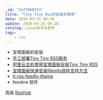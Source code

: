 ```yaml
---
_id: "3a73960153"
title: "Tiny Tiny Rss的安装与使用"
date: 2020-03-25 00:28
update: 2020-03-25 00:28
catalog: Linux命令与软件
tags:
    - rss
---
```


- 宝塔面板的安装
- [手工部署Tiny Tiny RSS服务](https://www.bwsl.wang/rhel/66.html)
- [阿里云主机使用宝塔面板安装Tiny Tiny RSS](https://xsxs.io/?p=63)
- [宝塔面板快速安装fileinfo组件支持方法](https://www.laozuo.org/11964.html)
- [tt-rss-feedly-theme](https://github.com/levito/tt-rss-feedly-theme)
- feedme 软件

高级
[RssHub](https://github.com/DIYgod/RSSHub)
